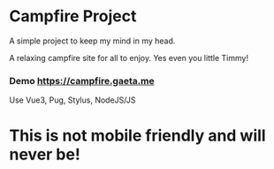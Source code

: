 # Campfire Project
A simple project to keep my mind in my head.

A relaxing campfire site for all to enjoy.
Yes even you little Timmy!

### Demo https://campfire.gaeta.me

Use Vue3, Pug, Stylus, NodeJS/JS


# This is not mobile friendly and will never be!